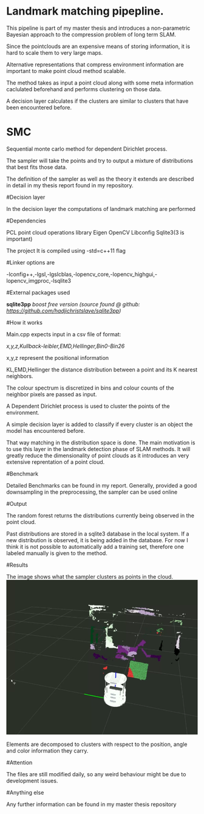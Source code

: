 # Landmark matching pipepline.

This pipeline is part of my master thesis and introduces a non-parametric Bayesian approach to the compression problem of long term SLAM.

Since the pointclouds are an expensive means of storing information, it is hard to scale them to very large maps.

Alternative representations that compress environment information are important to make point cloud method scalable.

The method takes as input a point cloud along with some meta information caclulated beforehand and performs clustering on those data.

A decision layer calculates if the clusters are similar to clusters that have been encountered before.


# SMC

Sequential monte carlo method for dependent Dirichlet process.

The sampler will take the points and try to output a mixture of distributions that best fits those data.

The definition of the sampler as well as the theory it extends are described in detail in my thesis report found in my repository.


#Decision layer

In the decision layer the computations of landmark matching are performed


#Dependencies

PCL point cloud operations library
Eigen
OpenCV
Libconfig
Sqlite3(3 is important)

The project It is compiled using -std=c++11 flag

#Linker options are

-lconfig++,-lgsl,-lgslcblas,-lopencv_core,-lopencv_highgui,-lopencv_imgproc,-lsqlite3

#External packages used

**sqlite3pp** *boost free version (source found @ github: https://github.com/hadjichristslave/sqlite3pp)*


#How it works

Main.cpp expects input in a csv file of format:

*x,y,z,Kullback-leibler,EMD,Hellinger,Bin0-Bin26*

x,y,z represent the positional information

KL,EMD,Hellinger the distance distribution between a point and its K nearest neighbors.

The colour spectrum is discretized in bins and colour counts of the neighbor pixels are passed as input.

A Dependent Dirichlet process is used to cluster the points of the environment.

A simple decision layer is added to classify if every cluster is an object the model has encountered before.

That way matching in the distribution space is done. The main motivation is to use this layer in the landmark detection phase of SLAM methods. It will greatly reduce the dimensionality of point clouds as it introduces an very extensive reprentation of a point cloud.

#Benchmark

Detailed Benchmarks can be found in my report.
Generally, provided a good downsampling in the preprocessing, the sampler can be used online

#Output

The random forest returns the distributions currently being observed in the point cloud.

Past distributions are stored in a sqlite3 database in the local system. If a new distribution is observed, it is being added in the database. For now I think it is not possible to automatically add a training set, therefore one labeled manually is given to the method.

#Results


The image shows what the sampler clusters as points in the cloud.
![alt tag](images/posBound3.png)

Elements are decomposed to clusters with respect to the position, angle and color information they carry.


#Attention

The files are still modified daily, so any weird behaviour might be due to development issues.

#Anything else

Any further information can be found in my master thesis repository

